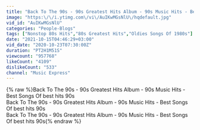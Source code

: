 ```yaml
---
title: "Back To The 90s - 90s Greatest Hits Album - 90s Music Hits - Best Songs Of best hits 90s"
image: "https:\/\/i.ytimg.com\/vi\/AuIKwMGsNlU\/hqdefault.jpg"
vid_id: "AuIKwMGsNlU"
categories: "People-Blogs"
tags: ["Nonstop 80s Hits","80s Greatest Hits","Oldies Songs Of 1980s"]
date: "2021-10-15T04:46:29+03:00"
vid_date: "2020-10-23T07:30:00Z"
duration: "PT2H1M51S"
viewcount: "957768"
likeCount: "4109"
dislikeCount: "533"
channel: "Music Express"
---
```

{% raw %}Back To The 90s - 90s Greatest Hits Album - 90s Music Hits - Best Songs Of best hits 90s <br />Back To The 90s - 90s Greatest Hits Album - 90s Music Hits - Best Songs Of best hits 90s <br />Back To The 90s - 90s Greatest Hits Album - 90s Music Hits - Best Songs Of best hits 90s{% endraw %}
